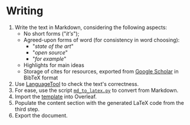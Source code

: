 # Writing

1. Write the text in Markdown, considering the following aspects:
    - No short forms ("*it's*");
    - Agreed-upon forms of word (for consistency in word choosing):
        - "*state of the art*"
        - "*open source*"
        - "*for example*"
    - Highlights for main ideas
    - Storage of cites for resources, exported from [Google Scholar](https://scholar.google.com/) in BibTeX format
2. Use [LanguageTool](https://languagetool.org/) to check the text's correctness.
3. For ease, use the script [`md_to_latex.py`](https://github.com/iosifache/scripts/blob/main/md_to_latex/md_to_latex.py) to convert from Markdown.
4. Import the [template](https://github.com/iosifache/ACSDocumentsTemplates) into Overleaf.
5. Populate the content section with the generated LaTeX code from the third step.
6. Export the document.